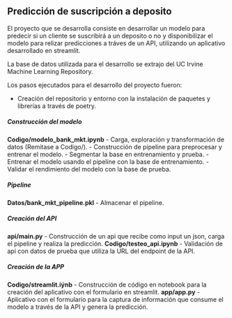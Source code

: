 ## Predicción de suscripción a deposito

El proyecto que se desarrolla consiste en desarrollar un modelo para predecir si un cliente se suscribirá a un deposito o no y disponibilizar el modelo para relizar predicciones a tráves de un API, utilizando un aplicativo desarrollado en streamlit.

La base de datos utilizada para el desarrollo se extrajo del UC Irvine Machine Learning Repository.

Los pasos ejecutados para el desarrollo del proyecto fueron:

- Creación del repositorio y entorno con la instalación de paquetes y librerías a través de poetry.

##### Construcción del modelo
**Codigo/modelo_bank_mkt.ipynb**
    - Carga, exploración y transformación de datos (Remitase a Codigo/).
    - Construcción de pipeline para preprocesar y entrenar el modelo.
    - Segmentar la base en entrenamiento y prueba.
    - Entrenar el modelo usando el pipeline con la base de entrenamiento.
    - Validar el rendimiento del modelo con la base de prueba.

##### Pipeline
**Datos/bank_mkt_pipeline.pkl**
    - Almacenar el pipeline.

##### Creación del API
**api/main.py**
    - Construcción de un api que recibe como input un json, carga el pipeline y realiza la predicción.
**Codigo/testeo_api.ipynb**
    - Validación de api con datos de prueba que utiliza la URL del endpoint de la API.

##### Creación de la APP
**Codigo/streamlit.iýnb**
    - Construcción de código en notebook para la creación del aplicativo con el formulario en streamlit.
**app/app.py**
    - Aplicativo con el formulario para la captura de información que consume el modelo a través de la API y genera la predicción.
